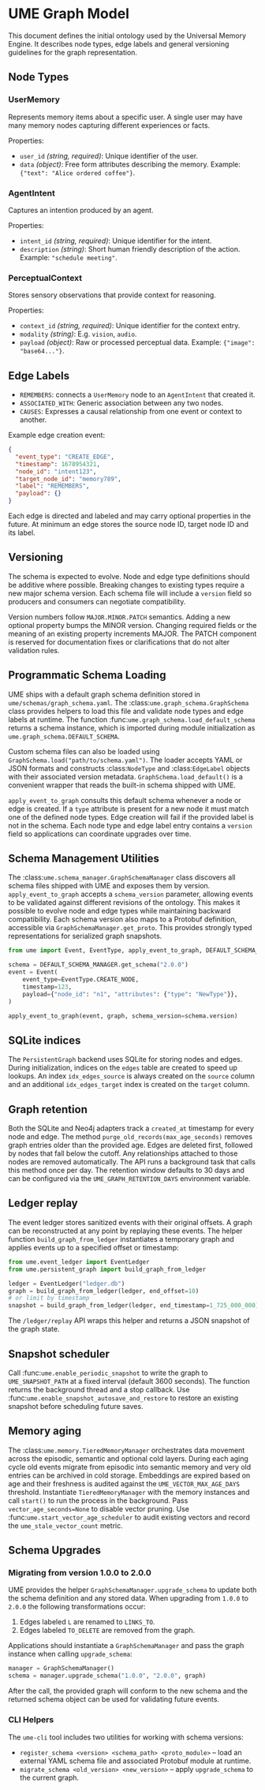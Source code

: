 # UME Graph Model

This document defines the initial ontology used by the Universal Memory Engine.
It describes node types, edge labels and general versioning guidelines for the
graph representation.

## Node Types

### UserMemory
Represents memory items about a specific user.  A single user may have many
memory nodes capturing different experiences or facts.

Properties:
- `user_id` *(string, required)*: Unique identifier of the user.
- `data` *(object)*: Free form attributes describing the memory.  Example:
  `{"text": "Alice ordered coffee"}`.

### AgentIntent
Captures an intention produced by an agent.

Properties:
- `intent_id` *(string, required)*: Unique identifier for the intent.
- `description` *(string)*: Short human friendly description of the action.
  Example: `"schedule meeting"`.

### PerceptualContext
Stores sensory observations that provide context for reasoning.

Properties:
- `context_id` *(string, required)*: Unique identifier for the context entry.
- `modality` *(string)*: E.g. `vision`, `audio`.
- `payload` *(object)*: Raw or processed perceptual data.
  Example: `{"image": "base64..."}`.

## Edge Labels

- `REMEMBERS`: connects a `UserMemory` node to an `AgentIntent` that created it.
- `ASSOCIATED_WITH`: Generic association between any two nodes.
- `CAUSES`: Expresses a causal relationship from one event or context to another.

Example edge creation event:

```json
{
  "event_type": "CREATE_EDGE",
  "timestamp": 1678954321,
  "node_id": "intent123",
  "target_node_id": "memory789",
  "label": "REMEMBERS",
  "payload": {}
}
```

Each edge is directed and labeled and may carry optional properties in the
future.  At minimum an edge stores the source node ID, target node ID and
its label.

## Versioning

The schema is expected to evolve.  Node and edge type definitions should be
additive where possible.  Breaking changes to existing types require a new major
schema version.  Each schema file will include a `version` field so producers and
consumers can negotiate compatibility.

Version numbers follow `MAJOR.MINOR.PATCH` semantics.  Adding a new optional
property bumps the MINOR version.  Changing required fields or the meaning of an
existing property increments MAJOR.  The PATCH component is reserved for
documentation fixes or clarifications that do not alter validation rules.

## Programmatic Schema Loading

UME ships with a default graph schema definition stored in
`ume/schemas/graph_schema.yaml`.  The :class:`ume.graph_schema.GraphSchema`
class provides helpers to load this file and validate node types and edge labels
at runtime.  The function :func:`ume.graph_schema.load_default_schema` returns a
schema instance, which is imported during module initialization as
`ume.graph_schema.DEFAULT_SCHEMA`.

Custom schema files can also be loaded using
``GraphSchema.load("path/to/schema.yaml")``.  The loader accepts YAML or JSON
formats and constructs :class:`NodeType` and :class:`EdgeLabel` objects with
their associated version metadata.  ``GraphSchema.load_default()`` is a
convenient wrapper that reads the built-in schema shipped with UME.

`apply_event_to_graph` consults this default schema whenever a node or edge is
created.  If a ``type`` attribute is present for a new node it must match one of
the defined node types.  Edge creation will fail if the provided label is not in
the schema.  Each node type and edge label entry contains a `version` field so
applications can coordinate upgrades over time.

## Schema Management Utilities

The :class:`ume.schema_manager.GraphSchemaManager` class discovers all schema
files shipped with UME and exposes them by version.  `apply_event_to_graph`
accepts a ``schema_version`` parameter, allowing events to be validated against
different revisions of the ontology.  This makes it possible to evolve node and
edge types while maintaining backward compatibility.  Each schema version also
maps to a Protobuf definition, accessible via ``GraphSchemaManager.get_proto``.
This provides strongly typed representations for serialized graph snapshots.

```python
from ume import Event, EventType, apply_event_to_graph, DEFAULT_SCHEMA_MANAGER

schema = DEFAULT_SCHEMA_MANAGER.get_schema("2.0.0")
event = Event(
    event_type=EventType.CREATE_NODE,
    timestamp=123,
    payload={"node_id": "n1", "attributes": {"type": "NewType"}},
)

apply_event_to_graph(event, graph, schema_version=schema.version)
```

## SQLite indices

The `PersistentGraph` backend uses SQLite for storing nodes and edges.
During initialization, indices on the `edges` table are created to
speed up lookups. An index `idx_edges_source` is always created on the
`source` column and an additional `idx_edges_target` index is created on
the `target` column.

## Graph retention

Both the SQLite and Neo4j adapters track a `created_at` timestamp for
every node and edge. The method `purge_old_records(max_age_seconds)`
removes graph entries older than the provided age.  Edges are deleted
first, followed by nodes that fall below the cutoff.  Any relationships
attached to those nodes are removed automatically.
The API runs a background task that calls this method once per day. The
retention window defaults to 30 days and can be configured via the
`UME_GRAPH_RETENTION_DAYS` environment variable.

## Ledger replay

The event ledger stores sanitized events with their original offsets. A graph
can be reconstructed at any point by replaying these events. The helper
function ``build_graph_from_ledger`` instantiates a temporary graph and applies
events up to a specified offset or timestamp:

```python
from ume.event_ledger import EventLedger
from ume.persistent_graph import build_graph_from_ledger

ledger = EventLedger("ledger.db")
graph = build_graph_from_ledger(ledger, end_offset=10)
# or limit by timestamp
snapshot = build_graph_from_ledger(ledger, end_timestamp=1_725_000_000)
```

The `/ledger/replay` API wraps this helper and returns a JSON snapshot of the
graph state.

## Snapshot scheduler

Call :func:`ume.enable_periodic_snapshot` to write the graph to
``UME_SNAPSHOT_PATH`` at a fixed interval (default 3600 seconds). The function
returns the background thread and a stop callback. Use
:func:`ume.enable_snapshot_autosave_and_restore` to restore an existing snapshot
before scheduling future saves.

## Memory aging

The :class:`ume.memory.TieredMemoryManager` orchestrates data movement across
the episodic, semantic and optional cold layers. During each aging cycle old
events migrate from episodic into semantic memory and very old entries can be
archived in cold storage. Embeddings are expired based on age and their
freshness is audited against the ``UME_VECTOR_MAX_AGE_DAYS`` threshold.
Instantiate ``TieredMemoryManager`` with the memory instances and call
``start()`` to run the process in the background. Pass ``vector_age_seconds=None``
to disable vector pruning.
Use :func:`ume.start_vector_age_scheduler` to audit existing vectors and
record the ``ume_stale_vector_count`` metric.

## Schema Upgrades

### Migrating from version 1.0.0 to 2.0.0

UME provides the helper `GraphSchemaManager.upgrade_schema` to update both
the schema definition and any stored data. When upgrading from `1.0.0` to
`2.0.0` the following transformations occur:

1. Edges labeled `L` are renamed to `LINKS_TO`.
2. Edges labeled `TO_DELETE` are removed from the graph.

Applications should instantiate a `GraphSchemaManager` and pass the graph
instance when calling `upgrade_schema`:

```python
manager = GraphSchemaManager()
schema = manager.upgrade_schema("1.0.0", "2.0.0", graph)
```

After the call, the provided graph will conform to the new schema and the
returned schema object can be used for validating future events.

### CLI Helpers

The ``ume-cli`` tool includes two utilities for working with schema versions:

* ``register_schema <version> <schema_path> <proto_module>`` – load an external
  YAML schema file and associated Protobuf module at runtime.
* ``migrate_schema <old_version> <new_version>`` – apply ``upgrade_schema`` to
  the current graph.
